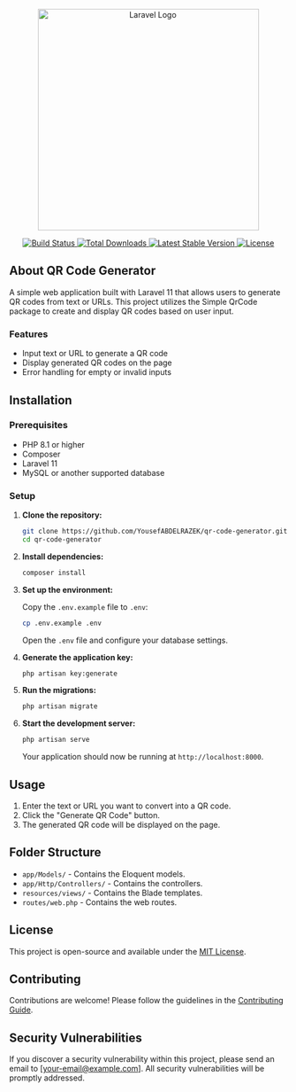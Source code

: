 <p align="center">
  <a href="https://laravel.com" target="_blank">
    <img src="https://raw.githubusercontent.com/laravel/art/master/logo-lockup/5%20SVG/2%20CMYK/1%20Full%20Color/laravel-logolockup-cmyk-red.svg" width="400" alt="Laravel Logo">
  </a>
</p>

<p align="center">
  <a href="https://github.com/laravel/framework/actions">
    <img src="https://github.com/laravel/framework/workflows/tests/badge.svg" alt="Build Status">
  </a>
  <a href="https://packagist.org/packages/laravel/framework">
    <img src="https://img.shields.io/packagist/dt/laravel/framework" alt="Total Downloads">
  </a>
  <a href="https://packagist.org/packages/laravel/framework">
    <img src="https://img.shields.io/packagist/v/laravel/framework" alt="Latest Stable Version">
  </a>
  <a href="https://packagist.org/packages/laravel/framework">
    <img src="https://img.shields.io/packagist/l/laravel/framework" alt="License">
  </a>
</p>


## About QR Code Generator

A simple web application built with Laravel 11 that allows users to generate QR codes from text or URLs. This project utilizes the Simple QrCode package to create and display QR codes based on user input.

### Features

- Input text or URL to generate a QR code
- Display generated QR codes on the page
- Error handling for empty or invalid inputs

## Installation

### Prerequisites

- PHP 8.1 or higher
- Composer
- Laravel 11
- MySQL or another supported database

### Setup

1. **Clone the repository:**

    ```bash
    git clone https://github.com/YousefABDELRAZEK/qr-code-generator.git
    cd qr-code-generator
    ```

2. **Install dependencies:**

    ```bash
    composer install
    ```

3. **Set up the environment:**

    Copy the `.env.example` file to `.env`:

    ```bash
    cp .env.example .env
    ```

    Open the `.env` file and configure your database settings.

4. **Generate the application key:**

    ```bash
    php artisan key:generate
    ```

5. **Run the migrations:**

    ```bash
    php artisan migrate
    ```

6. **Start the development server:**

    ```bash
    php artisan serve
    ```

    Your application should now be running at `http://localhost:8000`.

## Usage

1. Enter the text or URL you want to convert into a QR code.
2. Click the "Generate QR Code" button.
3. The generated QR code will be displayed on the page.

## Folder Structure

- `app/Models/` - Contains the Eloquent models.
- `app/Http/Controllers/` - Contains the controllers.
- `resources/views/` - Contains the Blade templates.
- `routes/web.php` - Contains the web routes.

## License

This project is open-source and available under the [MIT License](LICENSE).

## Contributing

Contributions are welcome! Please follow the guidelines in the [Contributing Guide](CONTRIBUTING.md).

## Security Vulnerabilities

If you discover a security vulnerability within this project, please send an email to [your-email@example.com]. All security vulnerabilities will be promptly addressed.
